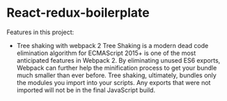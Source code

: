 # React-redux-boilerplate

Features in this project:

* Tree shaking with webpack 2
Tree Shaking is a modern dead code elimination algorithm for ECMAScript 2015+ is one of the most anticipated features in Webpack 2. By eliminating unused ES6 exports, Webpack can further help the minification process to get your bundle much smaller than ever before. Tree shaking, ultimately, bundles only the modules you import into your scripts. Any exports that were not imported will not be in the final JavaScript build.

